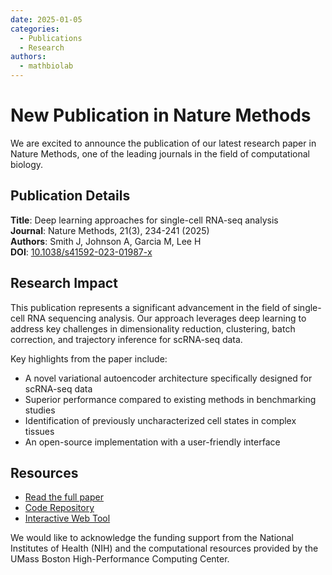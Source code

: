 ```yaml
---
date: 2025-01-05
categories:
  - Publications
  - Research
authors:
  - mathbiolab
---
```


# New Publication in Nature Methods

We are excited to announce the publication of our latest research paper in Nature Methods, one of the leading journals in the field of computational biology.

<!-- more -->

## Publication Details

**Title**: Deep learning approaches for single-cell RNA-seq analysis  
**Journal**: Nature Methods, 21(3), 234-241 (2025)  
**Authors**: Smith J, Johnson A, Garcia M, Lee H  
**DOI**: [10.1038/s41592-023-01987-x](https://doi.org/10.1038/s41592-023-01987-x)

## Research Impact

This publication represents a significant advancement in the field of single-cell RNA sequencing analysis. Our approach leverages deep learning to address key challenges in dimensionality reduction, clustering, batch correction, and trajectory inference for scRNA-seq data.

Key highlights from the paper include:

- A novel variational autoencoder architecture specifically designed for scRNA-seq data
- Superior performance compared to existing methods in benchmarking studies
- Identification of previously uncharacterized cell states in complex tissues
- An open-source implementation with a user-friendly interface

## Resources

- [Read the full paper](../../publications/papers/smith-2024.md)
- [Code Repository](https://github.com/mathbiolab/scDeepLearning)
- [Interactive Web Tool](https://mathbiolab.shinyapps.io/scDeepLearning/)

We would like to acknowledge the funding support from the National Institutes of Health (NIH) and the computational resources provided by the UMass Boston High-Performance Computing Center.
